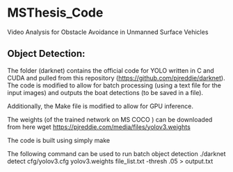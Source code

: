 # MSThesis_Code
Video Analysis for Obstacle Avoidance in Unmanned Surface Vehicles 
## Object Detection:
The folder (darknet) contains the official code for YOLO written in C and CUDA and pulled from this repository (https://github.com/pjreddie/darknet). The code is modified to allow for batch processing (using a text file for the input images) and outputs the boat detections (to be saved in a file).

Additionally, the Make file is modified to allow for GPU inference.

The weights (of the trained network on MS COCO ) can be downloaded from here
wget https://pjreddie.com/media/files/yolov3.weights

The code is built using simply 
make

The following command can be used to run batch object detection
./darknet detect cfg/yolov3.cfg yolov3.weights file_list.txt -thresh .05 > output.txt

